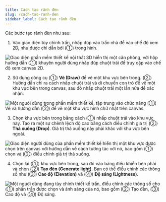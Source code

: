 ```yaml
---
title: Cách tạo rãnh đèn
slug: /cach-tao-ranh-den
sidebar_label: Cách tạo rãnh đèn
---
```


Các bước tạo rãnh đèn như sau:

1. Vào giao diện tùy chỉnh trần, nhấp đúp vào trần nhà để vào chế độ xem 2D, như được chỉ dẫn bởi (①) trong hình.

![Giao diện phần mềm thiết kế nội thất 3D hiển thị một căn phòng, với hộp hướng dẫn (①) khuyên người dùng nhấp đúp chuột trái để truy cập vào chế độ xem canvas 2D.](https://storage.googleapis.com/jegavn_kb/images/ea2de025-149f-4ca4-8393-0c08f628fc4e.png)

2. Sử dụng công cụ (①) **Vẽ (Draw)** để vẽ một khu vực bên trong. (②) Hướng dẫn chỉ ra cách nhấp chuột trái và di chuyển con trỏ để vẽ một khu vực bên trong canvas, sau đó nhấp chuột trái một lần nữa để xác nhận.

![Một người dùng trong phần mềm thiết kế, tập trung vào chức năng (①) Vẽ và hướng dẫn (②) để vẽ một khu vực hình chữ nhật trên canvas.](https://storage.googleapis.com/jegavn_kb/images/cb66a215-de42-4b3b-8059-aad9f9f993f7.png)

3. Chọn khu vực bên trong bằng cách (①) nhấp chuột trái vào khu vực này. Tạo ra một sự chênh lệch độ cao bằng cách điều chỉnh giá trị (②) **Thả xuống (Drop)**. Giá trị thả xuống này phải khác với khu vực bên ngoài.

![Giao diện người dùng của phần mềm thiết kế hiển thị một khu vực được chọn trên canvas với hướng dẫn về cách tương tác với nó, bao gồm (①) chọn và (②) điều chỉnh giá trị thả xuống.](https://storage.googleapis.com/jegavn_kb/images/5ce53299-63a1-4c7d-b2f9-f1553aaec8fe.png)

4. Chọn lại (①) khu vực bên trong, sau đó vào bảng điều khiển bên phải và chọn (②) **Tạo đèn (Generate light)**. Bạn có thể điều chỉnh các thông số như (③) **Cao độ (Elevation)** và (④) **Độ sáng (Lightness)**.

![Một người dùng đang tùy chỉnh thiết kế trần, điều chỉnh các thông số cho (①) phần trần được chọn và ánh sáng của nó, bao gồm (②) Tạo đèn, (③) Cao độ và (④) Độ sáng.](https://storage.googleapis.com/jegavn_kb/images/c897cf77-d3a5-440b-9f56-a89decdfd326.png)